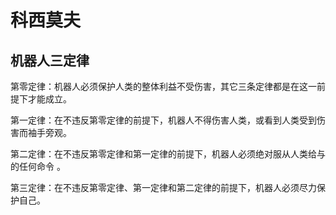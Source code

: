 # 科西莫夫






## 机器人三定律

第零定律：机器人必须保护人类的整体利益不受伤害，其它三条定律都是在这一前提下才能成立。

第一定律：在不违反第零定律的前提下，机器人不得伤害人类，或看到人类受到伤害而袖手旁观。

第二定律：在不违反第零定律和第一定律的前提下，机器人必须绝对服从人类给与的任何命令 。

第三定律：在不违反第零定律、第一定律和第二定律的前提下，机器人必须尽力保护自己。











